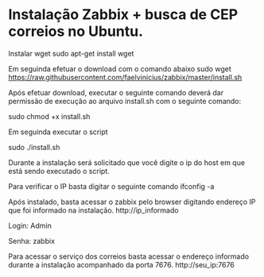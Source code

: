 # Instalação Zabbix + busca de CEP correios no Ubuntu.

Instalar wget
sudo apt-get install wget

Em seguinda efetuar o download com o comando abaixo
sudo wget https://raw.githubusercontent.com/faelvinicius/zabbix/master/install.sh

Após efetuar download, executar o seguinte comando deverá dar permissão de execução ao arquivo install.sh com o seguinte comando:

sudo chmod +x install.sh

Em seguinda executar o script

sudo ./install.sh

Durante a instalação será solicitado que você digite o ip do host em que está sendo executado o script.

Para verificar o IP basta digitar o seguinte comando ifconfig -a

Após instalado, basta acessar o zabbix pelo browser digitando endereço IP que foi informado na instalação.
http://ip_informado

Login: Admin

Senha: zabbix


Para acessar o serviço dos correios basta acessar o endereço informado durante a instalação acompanhado da porta 7676.
http://seu_ip:7676

